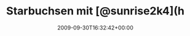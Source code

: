 ---
retweeted: false
source: <a href="http://twitter.com" rel="nofollow">Twitter Web Client</a>
entities:
  hashtags: []
  symbols: []
  user_mentions:
  - name: susi sorglos
    screen_name: schnatterchen
    indices:
    - '43'
    - '57'
    id_str: '264988714'
    id: '264988714'
  urls: []
display_text_range:
- '0'
- '88'
favorite_count: '0'
id_str: '4501051690'
truncated: false
retweet_count: '0'
id: '4501051690'
created_at: Wed Sep 30 16:32:42 +0000 2009
favorited: false
full_text: Starbuchsen mit [@sunrise2k4](https://twitter.com/sunrise2k4) und warten
  auf [@schnatterchen](https://twitter.com/schnatterchen). Endlich wieder MacBook.
  pheew
lang: de
tags:
- pesos:twitter
date: '2009-09-30T16:32:42+00:00'
src: https://twitter.com/bascht/status/4501051690
original_url: https://twitter.com/bascht/status/4501051690
type: twitter_tweet
text: Starbuchsen mit [@sunrise2k4](https://twitter.com/sunrise2k4) und warten auf
  [@schnatterchen](https://twitter.com/schnatterchen). Endlich wieder MacBook. pheew
title: Starbuchsen mit [@sunrise2k4](h

---